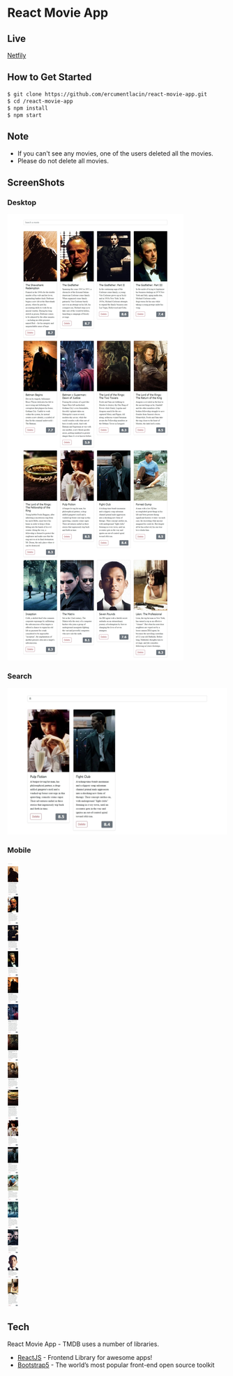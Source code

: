 # React Movie App

## Live
[Netfily](https://react-movie-app-tmdb-ercumentlacin.netlify.app/)

## How to Get Started

```
$ git clone https://github.com/ercumentlacin/react-movie-app.git
$ cd /react-movie-app
$ npm install
$ npm start

```

## Note
- If you can't see any movies, one of the users deleted all the movies.
- Please do not delete all movies.

## ScreenShots

### Desktop 
![Desktop](./src/images/desktop.jpg)

### Search 
![Search](./src/images/search.jpg)


### Mobile 
![Mobile](./src/images/mobile.jpg)

## Tech
React Movie App - TMDB uses a number of libraries.
- [ReactJS](https://reactjs.org/) - Frontend Library for awesome apps!
- [Bootstrap5](https://getbootstrap.com/) - The world’s most popular front-end open source toolkit



